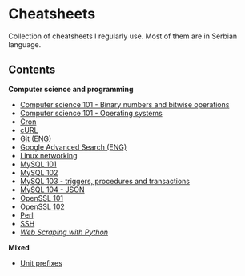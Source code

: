 # Cheatsheets

Collection of cheatsheets I regularly use. Most of them are in Serbian language. 

## Contents

**Computer science and programming**

- [Computer science 101 - Binary numbers and bitwise operations](cs/compsci/binary_numbers.md)
- [Computer science 101 - Operating systems](cs/compsci/operating_systems.md)
- [Cron](cs/crontab.md)
- [cURL](cs/curl.md)
- [Git (ENG)](cs/git.md)
- [Google Advanced Search (ENG)](cs/google_search.md)
- [Linux networking](cs/linux_networking.md)
- [MySQL 101](cs/mysql/101.md)
- [MySQL 102](cs/mysql/102.md)
- [MySQL 103 - triggers, procedures and transactions](cs/mysql/103.md)
- [MySQL 104 - JSON](cs/mysql/104.md)
- [OpenSSL 101](cs/openssl/101.md)
- [OpenSSL 102](cs/openssl/102.md)
- [Perl](cs/perl)
- [SSH](cs/ssh.md)
- [*Web Scraping with Python*](cs/web_scraping_with_python.md)

**Mixed**

- [Unit prefixes](cs/misc/unit_prefixes.md)
